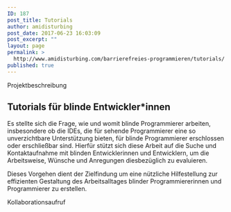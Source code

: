```yaml
---
ID: 187
post_title: Tutorials
author: amidisturbing
post_date: 2017-06-23 16:03:09
post_excerpt: ""
layout: page
permalink: >
  http://www.amidisturbing.com/barrierefreies-programmieren/tutorials/
published: true
---
```

Projektbeschreibung
<h2>Tutorials für blinde Entwickler*innen</h2>
<p class="p1"></p>
<p class="p1">Es stellte sich die Frage, wie und womit blinde Programmierer arbeiten, insbesondere ob die IDEs, die für sehende Programmierer eine so unverzichtbare Unterstützung bieten, für blinde Programmierer erschlossen oder erschließbar sind. Hierfür stützt sich diese Arbeit auf die Suche und Kontaktaufnahme mit blinden Entwicklerinnen und Entwicklern, um die Arbeitsweise, Wünsche und Anregungen diesbezüglich zu evaluieren.</p>
<p class="p1">Dieses Vorgehen dient der Zielfindung um eine nützliche Hilfestellung zur effizienten Gestaltung des Arbeitsalltages blinder Programmiererinnen und Programmierer zu erstellen.</p>
Kollaborationsaufruf